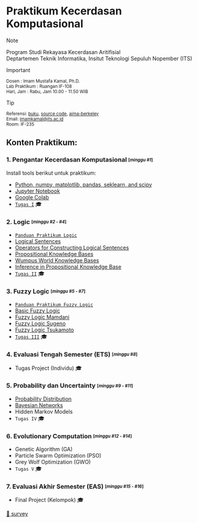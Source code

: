 # Praktikum Kecerdasan Komputasional

> [!NOTE]
> Program Studi Rekayasa Kecerdasan Aritifisial<br />
> Deptartemen Teknik Informatika, Insitut Teknologi Sepuluh Nopember (ITS)

> [!IMPORTANT]
> <sup> Dosen         : Imam Mustafa Kamal, Ph.D. </sup> <br />
> <sup>Lab Praktikum  : Ruangan IF-108 </sup> <br />
> <sup>Hari, Jam      : Rabu, Jam 10.00 - 11.50 WIB </sup>

> [!TIP]
> <sup> Referensi: [buku](https://people.engr.tamu.edu/guni/csce421/files/AI_Russell_Norvig.pdf), [source code](https://github.com/aimacode/aima-python), [aima-berkeley](https://aima.cs.berkeley.edu/) </sup> <br />
> <sup> Email: imamkamal@its.ac.id</sup><br />
> <sup> Room: IF-235</sup>


## Konten Praktikum:
### 1. Pengantar Kecerdasan Komputasional <sub><sup>[_minggu #1_]</sup></sub> <br />
Install tools berikut untuk praktikum:
* [Python, numpy, matplotlib, pandas, seklearn, and scipy](https://github.com/bscpnu/Praktikum-Kecerdasan-Komputasional/blob/main/Praktikum/1%20-%20Pengantar%20Kecerdasan%20Komputasional/1%20Pengantar%20Kecerdasan%20Komputasional.pdf)
* [Jupyter Notebook](https://github.com/bscpnu/Praktikum-Kecerdasan-Komputasional/blob/main/Praktikum/1%20-%20Pengantar%20Kecerdasan%20Komputasional/1%20Pengantar%20Kecerdasan%20Komputasional.pdf)
* [Google Colab](https://github.com/bscpnu/Praktikum-Kecerdasan-Komputasional/blob/main/Praktikum/1%20-%20Pengantar%20Kecerdasan%20Komputasional/1%20Pengantar%20Kecerdasan%20Komputasional.pdf)
* [`Tugas I`](https://github.com/bscpnu/Praktikum-Kecerdasan-Komputasional/blob/main/Praktikum/1%20-%20Pengantar%20Kecerdasan%20Komputasional/1%20Pengantar%20Kecerdasan%20Komputasional.pdf) :mortar_board:

### 2. Logic <sub><sup>[_minggu #2 - #4_]</sup></sub><br />
* [`Panduan Praktikum Logic`](https://github.com/bscpnu/Praktikum-Kecerdasan-Komputasional/blob/main/Praktikum/2%20-%20Logical%20Agents/2%20Panduan%20Praktikum%20Logic.pdf) 
* [Logical Sentences](https://github.com/bscpnu/Praktikum-Kecerdasan-Komputasional/blob/main/Praktikum/2%20-%20Logical%20Agents/logic.ipynb)
* [Operators for Constructing Logical Sentences](https://github.com/bscpnu/Praktikum-Kecerdasan-Komputasional/blob/main/Praktikum/2%20-%20Logical%20Agents/logic.ipynb)
* [Propositional Knowledge Bases](https://github.com/bscpnu/Praktikum-Kecerdasan-Komputasional/blob/main/Praktikum/2%20-%20Logical%20Agents/logic.ipynb)
* [Wumpus World Knowledge Bases](https://github.com/bscpnu/Praktikum-Kecerdasan-Komputasional/blob/main/Praktikum/2%20-%20Logical%20Agents/logic.ipynb)
* [Inference in Propositional Knowledge Base](https://github.com/bscpnu/Praktikum-Kecerdasan-Komputasional/blob/main/Praktikum/2%20-%20Logical%20Agents/logic.ipynb)
* [`Tugas II`](https://github.com/bscpnu/Praktikum-Kecerdasan-Komputasional/blob/main/Praktikum/2%20-%20Logical%20Agents/Tugas%202/Tugas2%20logical%20agents.pdf) :mortar_board:
  
### 3. Fuzzy Logic <sub><sup>[_minggu #5 - #7_]</sup></sub> <br />
* [`Panduan Praktikum Fuzzy Logic`](https://github.com/bscpnu/Praktikum-Kecerdasan-Komputasional/blob/main/Praktikum/3%20-%20Fuzzy%20Logic/3%20Panduan%20praktikum%20fuzzy.pdf)
* [Basic Fuzzy Logic](https://github.com/bscpnu/Praktikum-Kecerdasan-Komputasional/blob/main/Praktikum/3%20-%20Fuzzy%20Logic/Fuzzy_Logic.ipynb)
* [Fuzzy Logic Mamdani](https://github.com/bscpnu/Praktikum-Kecerdasan-Komputasional/blob/main/Praktikum/3%20-%20Fuzzy%20Logic/Fuzzy_Logic.ipynb)
* [Fuzzy Logic Sugeno](https://github.com/bscpnu/Praktikum-Kecerdasan-Komputasional/blob/main/Praktikum/3%20-%20Fuzzy%20Logic/Fuzzy_sugeno.ipynb)
* [Fuzzy Logic Tsukamoto](https://github.com/bscpnu/Praktikum-Kecerdasan-Komputasional/blob/main/Praktikum/3%20-%20Fuzzy%20Logic/Fuzzy_Tsukamoto.ipynb)
* [`Tugas III`](https://github.com/bscpnu/Praktikum-Kecerdasan-Komputasional/blob/main/Praktikum/3%20-%20Fuzzy%20Logic/Tugas%20Fuzzy.pdf) :mortar_board:

### 4. Evaluasi Tengah Semester (ETS) <sub><sup>[_minggu #8_]</sup></sub> <br />
* Tugas Project (Individu) :mortar_board:

### 5. Probability dan Uncertainty <sub><sup>[_minggu #9 - #11_]</sup></sub> <br />
* [Probability Distribution](https://github.com/bscpnu/Praktikum-Kecerdasan-Komputasional/blob/main/Praktikum/4%20-%20Probability%20dan%20Uncertainty/probability.ipynb)
* [Bayesian Networks](https://github.com/bscpnu/Praktikum-Kecerdasan-Komputasional/blob/main/Praktikum/4%20-%20Probability%20dan%20Uncertainty/probability.ipynb)
* Hidden Markov Models
* `Tugas IV` :mortar_board:

### 6. Evolutionary Computation <sub><sup>[_minggu #12 - #14_]</sup></sub> <br />
* Genetic Algorithm (GA)
* Particle Swarm Optimization (PSO)
* Grey Wolf Optimization (GWO)
* `Tugas V` :mortar_board:

### 7. Evaluasi Akhir Semester (EAS) <sub><sup>[_minggu #15 - #16_]</sup></sub> <br />
* Final Project (Kelompok) :mortar_board:

[:love_letter: survey](https://forms.gle/KVvhk7Xp8pVB9xbL7)
